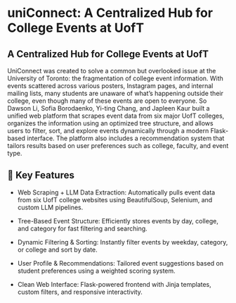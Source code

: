 # uniConnect: A Centralized Hub for College Events at UofT
## A Centralized Hub for College Events at UofT

UniConnect was created to solve a common but overlooked issue at the University of Toronto: the fragmentation of college event information. With events scattered across various posters, Instagram pages, and internal mailing lists, many students are unaware of what’s happening outside their college, even though many of these events are open to everyone. 
So Dawson Li, Sofia Borodaenko, Yi-ting Chang, and Japleen Kaur built a unified web platform that scrapes event data from six major UofT colleges, organizes the information using an optimized tree structure, and allows users to filter, sort, and explore events dynamically through a modern Flask-based interface. The platform also includes a recommendation system that tailors results based on user preferences such as college, faculty, and event type.

## 🧠 Key Features
* Web Scraping + LLM Data Extraction: Automatically pulls event data from six UofT college websites using BeautifulSoup, Selenium, and custom LLM pipelines.

* Tree-Based Event Structure: Efficiently stores events by day, college, and category for fast filtering and searching.

* Dynamic Filtering & Sorting: Instantly filter events by weekday, category, or college and sort by date.

* User Profile & Recommendations: Tailored event suggestions based on student preferences using a weighted scoring system.

* Clean Web Interface: Flask-powered frontend with Jinja templates, custom filters, and responsive interactivity.

